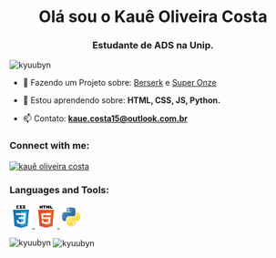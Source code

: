 <h1 align="center">Olá sou o Kauê Oliveira Costa</h1>
<h3 align="center">Estudante de ADS na Unip.</h3>



<p align="left"> <img src="https://komarev.com/ghpvc/?username=kyuubyn&label=Profile%20views&color=0e75b6&style=flat" alt="kyuubyn" /> </p>

- 🚀 Fazendo um Projeto sobre: [Berserk](https://github.com/kyuubyN/ProjectBerserk) e [Super Onze](https://kyuubyn.github.io/Projeto_SuperOnze/)

- 🌱 Estou aprendendo sobre: **HTML, CSS, JS, Python.**

- 📫 Contato: **kaue.costa15@outlook.com.br**

<h3 align="left">Connect with me:</h3>
<p align="left">
<a href="https://www.linkedin.com/in/kau%C3%AA-oliveira-costa-620570229" target="blank"><img align="center" src="https://raw.githubusercontent.com/rahuldkjain/github-profile-readme-generator/master/src/images/icons/Social/linked-in-alt.svg" alt="kauê oliveira costa" height="30" width="40" /></a>
</p>

<h3 align="left">Languages and Tools:</h3>
<p align="left"> <a href="https://www.w3schools.com/css/" target="_blank" rel="noreferrer"> <img src="https://raw.githubusercontent.com/devicons/devicon/master/icons/css3/css3-original-wordmark.svg" alt="css3" width="40" height="40"/> </a> <a href="https://www.w3.org/html/" target="_blank" rel="noreferrer"> <img src="https://raw.githubusercontent.com/devicons/devicon/master/icons/html5/html5-original-wordmark.svg" alt="html5" width="40" height="40"/> </a> <a href="https://www.python.org" target="_blank" rel="noreferrer"> <img src="https://raw.githubusercontent.com/devicons/devicon/master/icons/python/python-original.svg" alt="python" width="40" height="40"/> </a> </p>

<p><img align="left" src="https://github-readme-stats.vercel.app/api/top-langs?username=kyuubyn&show_icons=true&locale=en&layout=compact" alt="kyuubyn" /></p>

<p>&nbsp;<img align="center" src="https://github-readme-stats.vercel.app/api?username=kyuubyn&show_icons=true&locale=en" alt="kyuubyn" /></p>

